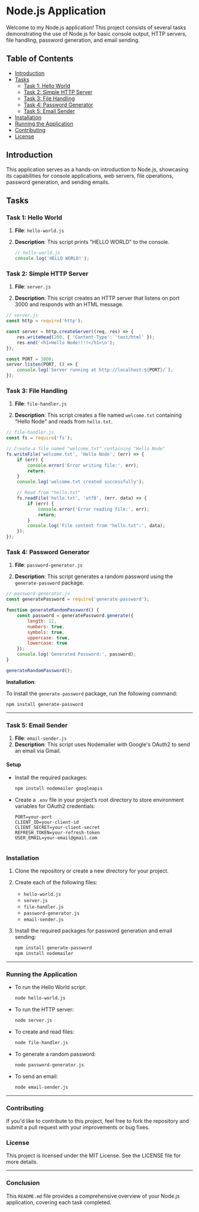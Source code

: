 # Node.js Application

Welcome to my Node.js application! This project consists of several tasks demonstrating the use of Node.js for basic console output, HTTP servers, file handling, password generation, and email sending.

## Table of Contents

- [Introduction](#introduction)
- [Tasks](#tasks)
  - [Task 1: Hello World](#task-1-hello-world)
  - [Task 2: Simple HTTP Server](#task-2-simple-http-server)
  - [Task 3: File Handling](#task-3-file-handling)
  - [Task 4: Password Generator](#task-4-password-generator)
  - [Task 5: Email Sender](#task-5-email-sender)
- [Installation](#installation)
- [Running the Application](#running-the-application)
- [Contributing](#contributing)
- [License](#license)

## Introduction

This application serves as a hands-on introduction to Node.js, showcasing its capabilities for console applications, web servers, file operations, password generation, and sending emails.

## Tasks

### Task 1: Hello World

1. **File**: `hello-world.js`
2. **Description**: This script prints "HELLO WORLD" to the console.

   ```javascript
   // hello-world.js
   console.log('HELLO WORLD!');
   ```

### Task 2: Simple HTTP Server

1. **File**: `server.js`

2. **Description**: This script creates an HTTP server that listens on port 3000 and responds with an HTML message.

```javascript
// server.js
const http = require('http');

const server = http.createServer((req, res) => {
    res.writeHead(200, { 'Content-Type': 'text/html' });
    res.end('<h1>Hello Node!!!!</h1>\n');
});

const PORT = 3000;
server.listen(PORT, () => {
    console.log(`Server running at http://localhost:${PORT}/`);
});
```

### Task 3: File Handling

1. **File**: `file-handler.js`

2. **Description**: This script creates a file named `welcome.txt` containing "Hello Node" and reads from `hello.txt`.

```javascript
// file-handler.js
const fs = require('fs');

// Create a file named "welcome.txt" containing "Hello Node"
fs.writeFile('welcome.txt', 'Hello Node', (err) => {
    if (err) {
        console.error('Error writing file:', err);
        return;
    }
    console.log('welcome.txt created successfully');

    // Read from "hello.txt"
    fs.readFile('hello.txt', 'utf8', (err, data) => {
        if (err) {
            console.error('Error reading file:', err);
            return;
        }
        console.log('File content from "hello.txt":', data);
    });
});
```

### Task 4: Password Generator

1. **File**: `password-generator.js`

2. **Description**: This script generates a random password using the `generate-password` package.

```javascript
// password-generator.js
const generatePassword = require('generate-password');

function generateRandomPassword() {
    const password = generatePassword.generate({
        length: 12,
        numbers: true,
        symbols: true,
        uppercase: true,
        lowercase: true
    });
    console.log('Generated Password:', password);
}

generateRandomPassword();
```

**Installation**:

To install the `generate-password` package, run the following command:

```bash
npm install generate-password
```
---

### Task 5: Email Sender

1. **File**: `email-sender.js`
2. **Description**: This script uses Nodemailer with Google's OAuth2 to send an email via Gmail.

#### Setup

- Install the required packages:

  ```bash
  npm install nodemailer googleapis
  ```


- Create a `.env` file in your project’s root directory to store environment variables for OAuth2 credentials:

  ```plaintext
  PORT=your-port
  CLIENT_ID=your-client-id
  CLIENT_SECRET=your-client-secret
  REFRESH_TOKEN=your-refresh-token
  USER_EMAIL=your-email@gmail.com


### Installation

1. Clone the repository or create a new directory for your project.

2. Create each of the following files:
   - `hello-world.js`
   - `server.js`
   - `file-handler.js`
   - `password-generator.js`
   - `email-sender.js`

3. Install the required packages for password generation and email sending:

   ```bash
   npm install generate-password
   npm install nodemailer
   ```

---

### Running the Application

- To run the Hello World script:

   ```bash
   node hello-world.js
   ```

- To run the HTTP server:

   ```bash
   node server.js
   ```

- To create and read files:

    ```bash
    node file-handler.js
    ```

- To generate a random password:

    ```bash
    node password-generator.js
    ```


- To send an email:

    ```bash
    node email-sender.js
    ```

---

### Contributing

If you'd like to contribute to this project, feel free to fork the repository and submit a pull request with your improvements or bug fixes.

### License

This project is licensed under the MIT License. See the LICENSE file for more details.

---


### Conclusion

This `README.md` file provides a comprehensive overview of your Node.js application, covering each task completed.

